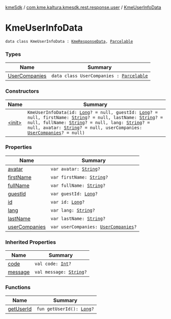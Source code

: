 [kmeSdk](../../index.md) / [com.kme.kaltura.kmesdk.rest.response.user](../index.md) / [KmeUserInfoData](./index.md)

# KmeUserInfoData

`data class KmeUserInfoData : `[`KmeResponseData`](../../com.kme.kaltura.kmesdk.rest.response/-kme-response-data/index.md)`, `[`Parcelable`](https://developer.android.com/reference/android/os/Parcelable.html)

### Types

| Name | Summary |
|---|---|
| [UserCompanies](-user-companies/index.md) | `data class UserCompanies : `[`Parcelable`](https://developer.android.com/reference/android/os/Parcelable.html) |

### Constructors

| Name | Summary |
|---|---|
| [&lt;init&gt;](-init-.md) | `KmeUserInfoData(id: `[`Long`](https://kotlinlang.org/api/latest/jvm/stdlib/kotlin/-long/index.html)`? = null, guestId: `[`Long`](https://kotlinlang.org/api/latest/jvm/stdlib/kotlin/-long/index.html)`? = null, firstName: `[`String`](https://kotlinlang.org/api/latest/jvm/stdlib/kotlin/-string/index.html)`? = null, lastName: `[`String`](https://kotlinlang.org/api/latest/jvm/stdlib/kotlin/-string/index.html)`? = null, fullName: `[`String`](https://kotlinlang.org/api/latest/jvm/stdlib/kotlin/-string/index.html)`? = null, lang: `[`String`](https://kotlinlang.org/api/latest/jvm/stdlib/kotlin/-string/index.html)`? = null, avatar: `[`String`](https://kotlinlang.org/api/latest/jvm/stdlib/kotlin/-string/index.html)`? = null, userCompanies: `[`UserCompanies`](-user-companies/index.md)`? = null)` |

### Properties

| Name | Summary |
|---|---|
| [avatar](avatar.md) | `var avatar: `[`String`](https://kotlinlang.org/api/latest/jvm/stdlib/kotlin/-string/index.html)`?` |
| [firstName](first-name.md) | `var firstName: `[`String`](https://kotlinlang.org/api/latest/jvm/stdlib/kotlin/-string/index.html)`?` |
| [fullName](full-name.md) | `var fullName: `[`String`](https://kotlinlang.org/api/latest/jvm/stdlib/kotlin/-string/index.html)`?` |
| [guestId](guest-id.md) | `var guestId: `[`Long`](https://kotlinlang.org/api/latest/jvm/stdlib/kotlin/-long/index.html)`?` |
| [id](id.md) | `var id: `[`Long`](https://kotlinlang.org/api/latest/jvm/stdlib/kotlin/-long/index.html)`?` |
| [lang](lang.md) | `var lang: `[`String`](https://kotlinlang.org/api/latest/jvm/stdlib/kotlin/-string/index.html)`?` |
| [lastName](last-name.md) | `var lastName: `[`String`](https://kotlinlang.org/api/latest/jvm/stdlib/kotlin/-string/index.html)`?` |
| [userCompanies](user-companies.md) | `var userCompanies: `[`UserCompanies`](-user-companies/index.md)`?` |

### Inherited Properties

| Name | Summary |
|---|---|
| [code](../../com.kme.kaltura.kmesdk.rest.response/-kme-response-data/code.md) | `val code: `[`Int`](https://kotlinlang.org/api/latest/jvm/stdlib/kotlin/-int/index.html)`?` |
| [message](../../com.kme.kaltura.kmesdk.rest.response/-kme-response-data/message.md) | `val message: `[`String`](https://kotlinlang.org/api/latest/jvm/stdlib/kotlin/-string/index.html)`?` |

### Functions

| Name | Summary |
|---|---|
| [getUserId](get-user-id.md) | `fun getUserId(): `[`Long`](https://kotlinlang.org/api/latest/jvm/stdlib/kotlin/-long/index.html)`?` |
